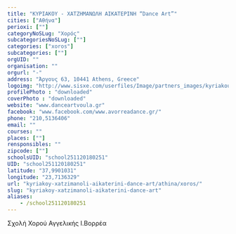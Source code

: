 ```yaml
---
title: "ΚΥΡΙΑΚΟΥ - ΧΑΤΖΗΜΑΝΩΛΗ ΑΙΚΑΤΕΡΙΝΗ “Dance Art”"
cities: ["Αθήνα"]
perioxi: [""]
categoryNoSLug: "Χορός"
subcategoriesNoSLug: [""]
categories: ["xoros"]
subcategories: [""]
orgUID: ""
organisation: ""
orgurl: "-"
address: "Άργους 63, 10441 Athens, Greece"
logoimg: "http://www.sisxe.com/userfiles/Image/partners_images/kyriakou.jpg"
profilePhoto : "downloaded"
coverPhoto : "downloaded"
website: "www.danceartvoula.gr"
facebook: "www.facebook.com/www.avorreadance.gr/"
phone: "210,5136406"
email: ""
courses: ""
places: [""]
rensponsibles: ""
zipcode: [""]
schoolsUID: "school251120180251"
UID: "school251120180251"
latitude: "37,9901031"
longitude: "23,7136329"
url: "kyriakoy-xatzimanoli-aikaterini-dance-art/athina/xoros/"
slug: "kyriakoy-xatzimanoli-aikaterini-dance-art"
aliases:
    - /school251120180251
---
```



Σχολή Χορού Αγγελικής Ι.Βορρέα

